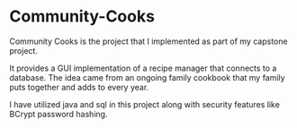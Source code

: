 # Community-Cooks
Community Cooks is the project that I implemented as part of my capstone project.

It provides a GUI implementation of a recipe manager that connects to a database. 
The idea came from an ongoing family cookbook that my family puts together and adds to every year.

I have utilized java and sql in this project along with security features like BCrypt password hashing.
